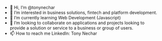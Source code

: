 - 👋 Hi, I’m @tonynechar
- 👀 I’m interested in business solutions, fintech and platform development.
- 🌱 I’m currently learning Web Development (Javascript)
- 💞️ I’m looking to collaborate on applications and projects looking to provide a solution or service to a business or group of users.
- 📫 How to reach me LinkedIn: Tony Nechar

<!---
tonynechar/tonynechar is a ✨ special ✨ repository because its `README.md` (this file) appears on your GitHub profile.
You can click the Preview link to take a look at your changes.
--->

